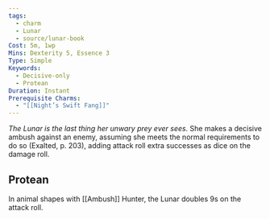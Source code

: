 ```yaml
---
tags:
  - charm
  - Lunar
  - source/lunar-book
Cost: 5m, 1wp
Mins: Dexterity 5, Essence 3
Type: Simple
Keywords:
  - Decisive-only
  - Protean
Duration: Instant
Prerequisite Charms:
  - "[[Night’s Swift Fang]]"
---
```

*The Lunar is the last thing her unwary prey ever sees.*
She makes a decisive ambush against an enemy, assuming she meets the normal requirements to do so (Exalted, p. 203), adding attack roll extra successes as dice on the damage roll. 
## Protean 

In animal shapes with [[Ambush]] Hunter, the Lunar doubles 9s on the attack roll.